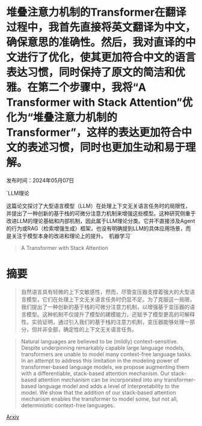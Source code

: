 # 堆叠注意力机制的Transformer在翻译过程中，我首先直接将英文翻译为中文，确保意思的准确性。然后，我对直译的中文进行了优化，使其更加符合中文的语言表达习惯，同时保持了原文的简洁和优雅。在第二个步骤中，我将“A Transformer with Stack Attention”优化为“堆叠注意力机制的Transformer”，这样的表达更加符合中文的表述习惯，同时也更加生动和易于理解。

发布时间：2024年05月07日

`LLM理论

这篇论文探讨了大型语言模型（LLM）在处理上下文无关语言任务时的局限性，并提出了一种创新的基于栈的可微分注意力机制来增强这些模型。这种研究侧重于改进LLM的理论基础和内部机制，因此属于LLM理论分类。它并不直接涉及Agent的行为或RAG（检索增强生成）框架，也没有明确提到LLM的具体应用场景，而是关注于模型本身的改进和理论上的提升。` `机器学习`

> A Transformer with Stack Attention

# 摘要

> 自然语言具有轻微的上下文敏感性，然而，尽管变压器支撑着强大的大型语言模型，它们在处理上下文无关语言任务时仍显不足。为了克服这一局限，我们提出了一种创新的基于栈的可微分注意力机制，以增强基于变压器的语言模型。这种机制不仅提升了模型的建模能力，还赋予了模型更高的可解释性。实验证明，通过引入我们的基于栈的注意力机制，变压器能够处理一部分，但并非全部，确定性的上下文无关语言任务。

> Natural languages are believed to be (mildly) context-sensitive. Despite underpinning remarkably capable large language models, transformers are unable to model many context-free language tasks. In an attempt to address this limitation in the modeling power of transformer-based language models, we propose augmenting them with a differentiable, stack-based attention mechanism. Our stack-based attention mechanism can be incorporated into any transformer-based language model and adds a level of interpretability to the model. We show that the addition of our stack-based attention mechanism enables the transformer to model some, but not all, deterministic context-free languages.

[Arxiv](https://arxiv.org/abs/2405.04515)
